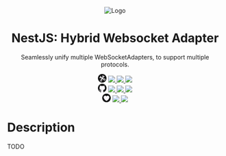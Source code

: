 <!-- Logo -->
<p align="center">
  <img src="https://raw.githubusercontent.com/iGoodie/nestjs-hybrid-websocket-adapter/master/.github/assets/logo.svg" height="100px" alt="Logo"/>
</p>
<h1 align="center">
  NestJS: Hybrid Websocket Adapter
</h1>

<!-- Slogan -->
<p align="center">
   Seamlessly unify multiple WebSocketAdapters, to support multiple protocols.
</p>
<!-- Badges -->
<p align="center">

  <!-- Main Badges -->
  <img src="https://raw.githubusercontent.com/iGoodie/paper-editor/master/.github/assets/main-badge.svg" height="20px"/>
  <a href="https://www.npmjs.com/package/nestjs-hybrid-websocket-adapter">
    <img src="https://img.shields.io/npm/v/nestjs-hybrid-websocket-adapter"/>
  </a>
  <a href="https://github.com/iGoodie/nestjs-hybrid-websocket-adapter/tags">
    <img src="https://img.shields.io/github/v/tag/iGoodie/nestjs-hybrid-websocket-adapter"/>
  </a>
  <a href="https://github.com/iGoodie/nestjs-hybrid-websocket-adapter">
    <img src="https://img.shields.io/github/languages/top/iGoodie/nestjs-hybrid-websocket-adapter"/>
  </a>

  <br/>

  <!-- Github Badges -->
  <img src="https://raw.githubusercontent.com/iGoodie/paper-editor/master/.github/assets/github-badge.svg" height="20px"/>
  <a href="https://github.com/iGoodie/nestjs-hybrid-websocket-adapter/commits/master">
    <img src="https://img.shields.io/github/last-commit/iGoodie/nestjs-hybrid-websocket-adapter"/>
  </a>
  <a href="https://github.com/iGoodie/nestjs-hybrid-websocket-adapter/issues">
    <img src="https://img.shields.io/github/issues/iGoodie/nestjs-hybrid-websocket-adapter"/>
  </a>
  <a href="https://github.com/iGoodie/nestjs-hybrid-websocket-adapter/tree/master/src">
    <img src="https://img.shields.io/github/languages/code-size/iGoodie/nestjs-hybrid-websocket-adapter"/>
  </a>

  <br/>

  <!-- Support Badges -->
  <img src="https://raw.githubusercontent.com/iGoodie/paper-editor/master/.github/assets/support-badge.svg" height="20px"/>
  <a href="https://discord.gg/KNxxdvN">
    <img src="https://img.shields.io/discord/610497509437210624?label=discord"/>
  </a>
  <a href="https://www.patreon.com/iGoodie">
    <img src="https://img.shields.io/endpoint.svg?url=https%3A%2F%2Fshieldsio-patreon.vercel.app%2Fapi%3Fusername%3DiGoodie%26type%3Dpatrons"/>
  </a>
</p>

# Description
TODO